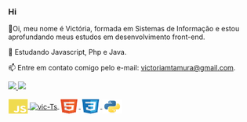 ### Hi 

👋Oi, meu nome é Victória, formada em Sistemas de Informação e estou aprofundando meus estudos em desenvolvimento front-end.

🌱 Estudando Javascript, Php e Java.

📫 Entre em contato comigo pelo e-mail: victoriamtamura@gmail.com. 

 <div>
  <a href="https://github.com/vitamura">
  <img height="180em" src="https://github-readme-stats.vercel.app/api?username=vitamura&show_icons=true&theme=dracula&include_all_commits=true&count_private=true"/>
  <img height="180em" src="https://github-readme-stats.vercel.app/api/top-langs/?username=vitamura&layout=compact&langs_count=7&theme=dracula"/>
</div>
<div style="display: inline_block"><br>
  <img align="center" alt="vic-Js" height="30" width="40" src="https://raw.githubusercontent.com/devicons/devicon/master/icons/javascript/javascript-plain.svg">
  <img align="center" alt="vic-Ts" height="30" width="40" src="https://raw.githubusercontent.com/devicons/devicon/master/icons/typescript/java-plain.svg">
  <img align="center" alt="Rafa-HTML" height="30" width="40" src="https://raw.githubusercontent.com/devicons/devicon/master/icons/html5/html5-original.svg">
  <img align="center" alt="Rafa-CSS" height="30" width="40" src="https://raw.githubusercontent.com/devicons/devicon/master/icons/css3/css3-original.svg">
  <img align="center" alt="Rafa-Python" height="30" width="40" src="https://raw.githubusercontent.com/devicons/devicon/master/icons/python/python-original.svg">
</div>
  
  ##
 
<div> 
